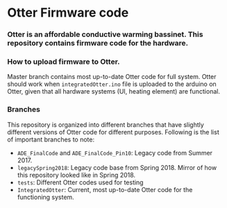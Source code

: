 # Otter Firmware code

### Otter is an affordable conductive warming bassinet. This repository contains firmware code for the hardware.

### How to upload firmware to Otter.

Master branch contains most up-to-date Otter code for full system. Otter should work when `integratedOtter.ino` file is uploaded to the arduino on Otter, given that all hardware systems (UI, heating element) are functional.

### Branches

This repository is organized into different branches that have slightly different versions of Otter code for different purposes. Following is the list of important branches to note:

- `ADE_FinalCode` and `ADE_FinalCode_Pin10`: Legacy code from Summer 2017.
- `legacySpring2018`: Legacy code base from Spring 2018. Mirror of how this repository looked like in Spring 2018.
- `tests`: Different Otter codes used for testing
- `IntegratedOtter`: Current, most up-to-date Otter code for the functioning system.
